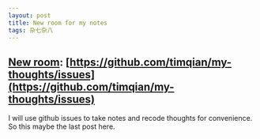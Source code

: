 ```yaml
---
layout: post
title: New room for my notes
tags: 杂七杂八
---
```


## [New room](https://github.com/timqian/my-thoughts/issues): [https://github.com/timqian/my-thoughts/issues](https://github.com/timqian/my-thoughts/issues)

I will use github issues to take notes and recode thoughts for convenience. So this maybe the last post here.
